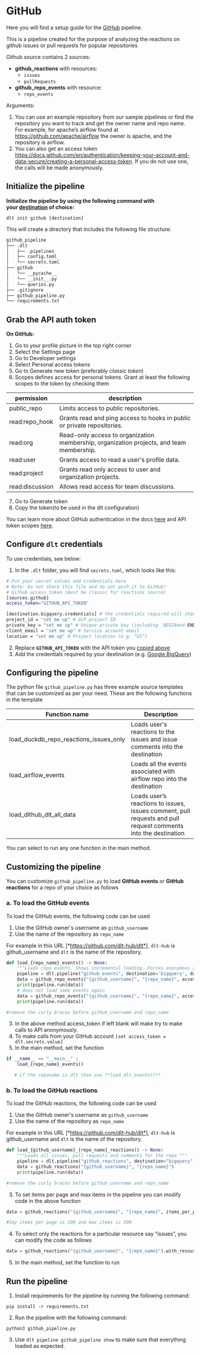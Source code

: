 # GitHub

Here you will find a setup guide for the [GitHub](https://docs.github.com/en) pipeline.

This is a pipeline created for the purpose of analyzing the reactions on github issues or pull requests for popular repositories

Github source contains 2 sources:

- **github_reactions** with resources:
    - `issues`
    - `pullRequests`
- **github_repo_events** with resource:
    - `repo_events`

Arguments:
  1. You can use an example repository from our sample pipelines or find the repository you want to track and get the owner name and repo name. For example, for apache’s airflow found at https://github.com/apache/airflow the owner is apache, and the repository is airflow.
  2. You can also get an access token https://docs.github.com/en/authentication/keeping-your-account-and-data-secure/creating-a-personal-access-token. If you do not use one, the calls will be made anonymously.

## Initialize the pipeline
**Initialize the pipeline by using the following command with your [destination](/destinations.md) of choice:**

```
dlt init github [destination]
```

This will create a directory that includes the following file structure:
```bash
github_pipeline
├── .dlt
│   ├── .pipelines
│   ├── config.toml
│   └── secrets.toml
├── github
│   └── __pycache__
│   └── __init__.py
│   └── queries.py
├── .gitignore
├── github_pipeline.py
└── requirements.txt
```

## Grab the API auth token

**On GitHub:**
1. Go to your profile picture in the top right corner
2. Select the Settings page
3. Go to Developer settings
4. Select Personal access tokens
5. Go to Generate new token (preferably *classic token*)
6. Scopes defines access for personal tokens. Grant at least the following scopes to the token by checking them
    
    
|permission|description|
| --- | --- |
| public_repo | Limits access to public repositories. |
| read:repo_hook | Grants read and ping access to hooks in public or private repositories. |
| read:org | Read-only access to organization membership, organization projects, and team membership. |
| read:user | Grants access to read a user's profile data. |
| read:project | Grants read only access to user and organization projects. |
| read:discussion | Allows read access for team discussions. |
7. Go to Generate token
8. Copy the token(to be used in the dlt configuration)

You can learn more about GitHub authentication in the docs [here](https://docs.github.com/en/rest/overview/authenticating-to-the-rest-api?apiVersion=2022-11-28#basic-authentication) and API token scopes [here](https://docs.github.com/en/apps/oauth-apps/building-oauth-apps/scopes-for-oauth-apps).

## Configure `dlt` credentials

To use credentials, see below:

1. In the `.dlt` folder, you will find `secrets.toml`, which looks like this:

```bash
# Put your secret values and credentials here
# Note: Do not share this file and do not push it to GitHub!
# Github access token (must be classic for reactions source)
[sources.github]
access_token="GITHUB_API_TOKEN"

[destination.bigquery.credentials] # the credentials required will change based on the destination
project_id = "set me up" # GCP project ID
private_key = "set me up" # Unique private key (including `BEGINand END PRIVATE KEY`)
client_email = "set me up" # Service account email
location = "set me up" # Project location (e.g. “US”)
```

2. Replace **`GITHUB_API_TOKEN`** with the API token you [copied above](#grab-the-api-auth-token)
3. Add the credentials required by your destination (e.g. [Google BigQuery](http://localhost:3000/docs/destinations#google-bigquery))

## Configuring the pipeline

The python file `github_pipeline.py` has three example source templates that can be customized as per your need. These are the following functions in the template

|Function name| Description |
| --- | --- |
| load_duckdb_repo_reactions_issues_only | Loads user's reactions to the issues and issue comments into the destination |
| load_airflow_events | Loads all the events associated with airflow repo into the destination |
| load_dlthub_dlt_all_data | Loads user’s reactions to issues, issues comment, pull requests and pull request comments into the destination |

You can select to run any one function in the main method.

## Customizing the pipeline

You can customize `github_pipeline.py` to load **GitHub events** or **GitHub reactions** for a repo of your choice as follows

### a. To load the GitHub events

To load the GitHub events, the following code can be used

1. Use the GitHub owner's username as `github_username`
2. Use the name of the repository as `repo_name`

For example in this URL [*https://github.com/dlt-hub/dlt*],  `dlt-hub` is github_username and `dlt` is the name of the repository.

```python
def load_{repo_name}_events() -> None: 
    """Loads repo events. Shows incremental loading. Forces anonymous access token"""
    pipeline = dlt.pipeline("github_events", destination='bigquery', dataset_name="repo_events")
    data = github_repo_events("{github_username}", "{repo_name}", access_token="")
    print(pipeline.run(data))
    # does not load same events again
    data = github_repo_events("{github_username}", "{repo_name}", access_token="")
    print(pipeline.run(data))

#remove the curly braces before github_username and repo_name
```

3. In the above method access_token if left blank will make try to make calls to API anonymously.
4. To make calls from your GitHub account `[set access_token = dlt.secrets.value]`
5. In the main method, set the function

```python
if __name__ == "__main__" :
    load_{repo_name}_events()

   # if the reponame is dlt then use **load_dlt_events()**
```

### b. To load the GitHub reactions

To load the GitHub reactions, the following code can be used 

1. Use the GitHub owner's username as `github_username`
2. Use the name of the repository as `repo_name`

For example in this URL [*https://github.com/dlt-hub/dlt*], `dlt-hub` is github_username and `dlt` is the name of the repository.

```python
def load_{github_username}_{repo_name}_reactions() -> None:
    """Loads all issues, pull requests and comments for the repo """
    pipeline = dlt.pipeline("github_reactions", destination="bigquery", dataset_name="{repo_name}_reactions", full_refresh=True)
    data = github_reactions("{github_username}", "{repo_name}")
    print(pipeline.run(data))

#remove the curly braces before github_username and repo_name
```

3. To set items per page and max items in the pipeline you can modify code in the above function

```python
data = github_reactions("{github_username}", "{repo_name}", items_per_page=100, max_items=300)

#Say items per page is 100 and max items is 300.
```

4. To select only the reactions for a particular resource say “issues”, you can modify the code as follows

```python
data = github_reactions("{github_username}", "{repo_name}").with_resources("issues")
```

5. In the main method, set the function to run

## Run the pipeline

1. Install requirements for the pipeline by running the following command:
```
pip install -r requirements.txt

```
2. Run the pipeline with the following command:
```
python3 github_pipeline.py
```
3. Use `dlt pipeline github_pipeline show` to make sure that everything loaded as expected.